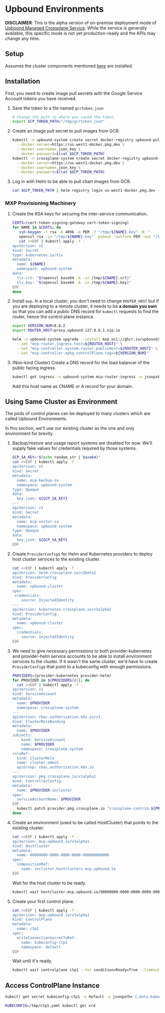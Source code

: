 # Upbound Environments

**DISCLAIMER**: This is the alpha version of on-premise deployment mode of [Upbound
Managed Crossplane Service](https://www.upbound.io/product/upbound). While the 
service is generally available, this specific mode is not yet production-ready
and the APIs may change any time.

## Setup

Assumes the cluster components mentioned [here](./CLUSTER.md) are installed.

## Installation

First, you need to create image pull secrets with the Google Service Account
tokens you have received.

1. Save the token to a file named `gcrtoken.json`
   ```bash
   # Change the path to where you saved the token.
   export GCP_TOKEN_PATH="/tmp/gcrtoken.json"
   ```

1. Create an image pull secret to pull images from GCR.
   ```bash
   kubectl -n upbound-system create secret docker-registry upbound-pull-secret \
     --docker-server=https://us-west1-docker.pkg.dev \
     --docker-username=_json_key \
     --docker-password=$(cat $GCP_TOKEN_PATH)
   kubectl -n crossplane-system create secret docker-registry upbound-pull-secret \
     --docker-server=https://us-west1-docker.pkg.dev \
     --docker-username=_json_key \
     --docker-password=$(cat $GCP_TOKEN_PATH)
   ```
1. Log in with Helm to be able to pull chart images from GCR.
   ```bash
   cat $GCP_TOKEN_PATH | helm registry login us-west1-docker.pkg.dev -u _json_key --password-stdin
   ```

### MXP Provisioning Machinery

1. Create the RSA keys for securing the inter-service communication.
   ```bash
   CERTS=(cert-token-signing-gateway cert-token-signing)
   for NAME in $CERTS; do
      ssh-keygen -t rsa -b 4096 -m PEM -f "/tmp/${NAME}.key" -N ''
      openssl rsa -in "/tmp/${NAME}.key" -pubout -outform PEM -out "/tmp/${NAME}.crt"
      cat <<EOF | kubectl apply -f -
   apiVersion: v1
   kind: Secret
   type: kubernetes.io/tls
   metadata:
     name: ${NAME}
     namespace: upbound-system
   data:
     tls.crt: "$(openssl base64 -A -in /tmp/${NAME}.crt)"
     tls.key: "$(openssl base64 -A -in /tmp/${NAME}.key)"
   EOF
   done
   ```

1. Install `mxp`. In a local cluster, you don't need to change `ROUTER_HOST` but
   if you are deploying to a remote cluster, it needs to be **a domain you own** so
   that you can add a public DNS record for `kubectl` requests to find the router,
   hence the control plane instance.
   ```bash
   export VERSION_NUM=0.8.2
   export ROUTER_HOST=proxy.upbound-127.0.0.1.nip.io
   ```
   ```bash
   helm -n upbound-system upgrade --install mxp oci://ghcr.io/upbound/mxp --version "${VERSION_NUM}" --wait \
     --set "mcp-router.ingress.host=${ROUTER_HOST}" \
     --set "mcp-controller.system.router.publicHost=${ROUTER_HOST}" \
     --set "mcp-controller.xpkg.controlPlane.tag=v${VERSION_NUM}"
   ```

1. (Non-kind Cluster) Create a DNS record for the load balancer of the public
   facing ingress.
   ```bash
   kubectl get ingress -n upbound-system mcp-router-ingress -o jsonpath='{.status.loadBalancer.ingress[0].hostname}'
   ```
   Add this host name as CNAME or A record for your domain.

## Using Same Cluster as Environment

The pods of control planes can be deployed to many clusters which are
called Upbound Environments.

In this section, we'll use our existing cluster as the one and only
environment for brevity.

1. Backup/restore and usage report systems are disabled for now. We'll supply
   fake values for credentials required by those systems.
   ```bash
   GCP_SA_KEY="$(echo random_str | base64)"
   cat <<EOF | kubectl apply -f -
   apiVersion: v1
   kind: Secret
   metadata:
     name: mcp-backup-sa
     namespace: upbound-system
   type: Opaque
   data:
     key.json: ${GCP_SA_KEY}
   ---
   apiVersion: v1
   kind: Secret
   metadata:
     name: mcp-vector-sa
     namespace: upbound-system
   type: Opaque
   data:
     key.json: ${GCP_SA_KEY}
   EOF
   ```

1. Create `ProviderConfig`s for Helm and Kubernetes providers to deploy host
   cluster services to the existing cluster.
   ```bash
   cat <<EOF | kubectl apply -f -
   apiVersion: helm.crossplane.io/v1beta1
   kind: ProviderConfig
   metadata:
     name: upbound-cluster
   spec:
    credentials:
       source: InjectedIdentity
   ---
   apiVersion: kubernetes.crossplane.io/v1alpha1
   kind: ProviderConfig
   metadata:
     name: upbound-cluster
   spec:
     credentials:
       source: InjectedIdentity
   EOF
   ```
1. We need to give necessary permissions to both provider-kubernetes and
   provider-helm service accounts to be able to install environment
   services to the cluster. If it wasn't the same cluster, we'd have to create
   `ProviderConfig`s that point to a kubeconfig with enough permissions.
   ```bash
   PROVIDERS=(provider-kubernetes provider-helm)
   for PROVIDER in ${PROVIDERS[@]}; do
     cat <<EOF | kubectl apply -f -
   apiVersion: v1
   kind: ServiceAccount
   metadata:
     name: $PROVIDER
     namespace: crossplane-system
   ---
   apiVersion: rbac.authorization.k8s.io/v1
   kind: ClusterRoleBinding
   metadata:
     name: $PROVIDER
   subjects:
     - kind: ServiceAccount
       name: $PROVIDER
       namespace: crossplane-system
   roleRef:
     kind: ClusterRole
     name: cluster-admin
     apiGroup: rbac.authorization.k8s.io
   ---
   apiVersion: pkg.crossplane.io/v1alpha1
   kind: ControllerConfig
   metadata:
     name: $PROVIDER-incluster
   spec:
     serviceAccountName: $PROVIDER
   EOF
     kubectl patch provider.pkg.crossplane.io "crossplane-contrib-${PROVIDER}" --type merge -p "{\"spec\": {\"controllerConfigRef\": {\"name\": \"$PROVIDER-incluster\"}}}"
   done
   ```
1. Create an environment (used to be called HostCluster) that points
   to the existing cluster.
   ```bash
   cat <<EOF | kubectl apply -f -
   apiVersion: mcp.upbound.io/v1alpha1
   kind: HostCluster
   metadata:
     name: 00000000-0000-0000-0000-000000000000
   spec:
     compositionRef:
       name: incluster.hostclusters.mcp.upbound.io
   EOF
   ```
   Wait for the host cluster to be ready.
   ```bash
   kubectl wait hostcluster.mcp.upbound.io/00000000-0000-0000-0000-000000000000 --for condition=Ready=True --timeout=360s
   ```
1. Create your first control plane.
   ```bash
   cat <<EOF | kubectl apply -f -
   apiVersion: mxp.upbound.io/v1alpha1
   kind: ControlPlane
   metadata:
     name: ctp1
   spec:
     writeConnectionSecretToRef:
       name: kubeconfig-ctp1
       namespace: default
   EOF
   ```

   Wait until it's ready.
   ```bash
   kubectl wait controlplane ctp1 --for condition=Ready=True --timeout=360s
   ```

## Access ControlPlane Instance

```bash
kubectl get secret kubeconfig-ctp1 -n default -o jsonpath='{.data.kubeconfig}' | base64 -d > /tmp/ctp1.yaml
```

```bash
KUBECONFIG=/tmp/ctp1.yaml kubectl get xrd
```
